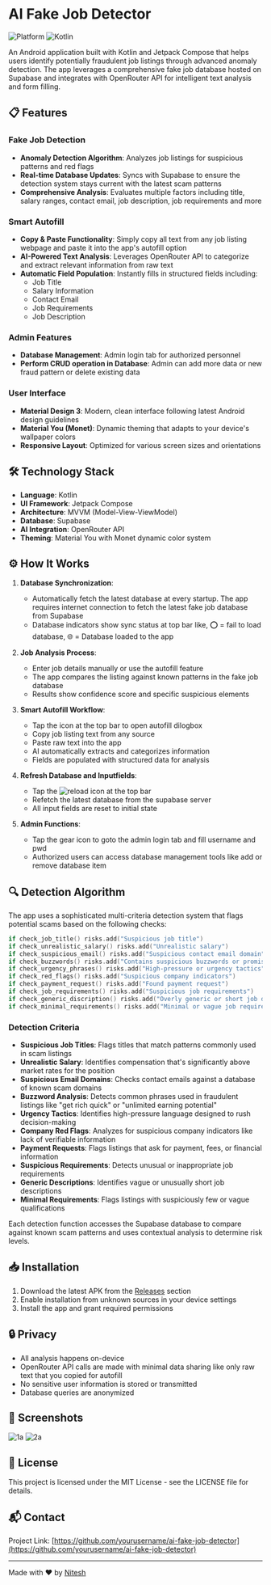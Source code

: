 # AI Fake Job Detector

![Platform](https://img.shields.io/badge/Platform-Android-green.svg)
![Kotlin](https://img.shields.io/badge/Kotlin-1.9.0-purple.svg)

An Android application built with Kotlin and Jetpack Compose that helps users identify potentially fraudulent job listings through advanced anomaly detection. The app leverages a comprehensive fake job database hosted on Supabase and integrates with OpenRouter API for intelligent text analysis and form filling.

## 📋 Features

### Fake Job Detection
- **Anomaly Detection Algorithm**: Analyzes job listings for suspicious patterns and red flags
- **Real-time Database Updates**: Syncs with Supabase to ensure the detection system stays current with the latest scam patterns
- **Comprehensive Analysis**: Evaluates multiple factors including title, salary ranges, contact email, job description, job requirements and more

### Smart Autofill
- **Copy & Paste Functionality**: Simply copy all text from any job listing webpage and paste it into the app's autofill option
- **AI-Powered Text Analysis**: Leverages OpenRouter API to categorize and extract relevant information from raw text
- **Automatic Field Population**: Instantly fills in structured fields including:
  - Job Title
  - Salary Information
  - Contact Email
  - Job Requirements
  - Job Description

### Admin Features
- **Database Management**: Admin login tab for authorized personnel
- **Perform CRUD operation in Database**: Admin can add more data or new fraud pattern or delete existing data

### User Interface
- **Material Design 3**: Modern, clean interface following latest Android design guidelines
- **Material You (Monet)**: Dynamic theming that adapts to your device's wallpaper colors
- **Responsive Layout**: Optimized for various screen sizes and orientations

## 🛠️ Technology Stack

- **Language**: Kotlin
- **UI Framework**: Jetpack Compose
- **Architecture**: MVVM (Model-View-ViewModel)
- **Database**: Supabase
- **AI Integration**: OpenRouter API
- **Theming**: Material You with Monet dynamic color system

## ⚙️ How It Works

1. **Database Synchronization**:
   - Automatically fetch the latest database at every startup. The app requires internet connection to fetch the latest fake job database from Supabase
   - Database indicators show sync status at top bar like, ⭕ = fail to load database, 🌐 = Database loaded to the app

2. **Job Analysis Process**:
   - Enter job details manually or use the autofill feature
   - The app compares the listing against known patterns in the fake job database
   - Results show confidence score and specific suspicious elements

3. **Smart Autofill Workflow**:
   - Tap the  icon at the top bar to open autofill dilogbox
   - Copy job listing text from any source
   - Paste raw text into the app
   - AI automatically extracts and categorizes information
   - Fields are populated with structured data for analysis

4. **Refresh Database and Inputfields**:
   - Tap the ![reload](https://github.com/user-attachments/assets/260f18fe-9051-4529-ba2f-1c91471ccfd2) icon at the top bar
   - Refetch the latest database from the supabase server
   - All input fields are reset to initial state 

6. **Admin Functions**:
   - Tap the gear icon to goto the admin login tab and fill username and pwd
   - Authorized users can access database management tools like add or remove database item

## 🔍 Detection Algorithm

The app uses a sophisticated multi-criteria detection system that flags potential scams based on the following checks:

```kotlin
if check_job_title() risks.add("Suspicious job title")
if check_unrealistic_salary() risks.add("Unrealistic salary")
if check_suspicious_email() risks.add("Suspicious contact email domain")
if check_buzzwords() risks.add("Contains suspicious buzzwords or promises")
if check_urgency_phrases() risks.add("High-pressure or urgency tactics")
if check_red_flags() risks.add("Suspicious company indicators")
if check_payment_request() risks.add("Found payment request")
if check_job_requirements() risks.add("Suspicious job requirements")
if check_generic_discription() risks.add("Overly generic or short job description")
if check_minimal_requirements() risks.add("Minimal or vague job requirements")
```

### Detection Criteria

- **Suspicious Job Titles**: Flags titles that match patterns commonly used in scam listings
- **Unrealistic Salary**: Identifies compensation that's significantly above market rates for the position
- **Suspicious Email Domains**: Checks contact emails against a database of known scam domains
- **Buzzword Analysis**: Detects common phrases used in fraudulent listings like "get rich quick" or "unlimited earning potential"
- **Urgency Tactics**: Identifies high-pressure language designed to rush decision-making
- **Company Red Flags**: Analyzes for suspicious company indicators like lack of verifiable information
- **Payment Requests**: Flags listings that ask for payment, fees, or financial information
- **Suspicious Requirements**: Detects unusual or inappropriate job requirements
- **Generic Descriptions**: Identifies vague or unusually short job descriptions
- **Minimal Requirements**: Flags listings with suspiciously few or vague qualifications

Each detection function accesses the Supabase database to compare against known scam patterns and uses contextual analysis to determine risk levels.

## 📥 Installation

1. Download the latest APK from the [Releases](https://github.com/yourusername/ai-fake-job-detector/releases) section
2. Enable installation from unknown sources in your device settings
3. Install the app and grant required permissions

## 🔒 Privacy

- All analysis happens on-device
- OpenRouter API calls are made with minimal data sharing like only raw text that you copied for autofill
- No sensitive user information is stored or transmitted
- Database queries are anonymized

## 📱 Screenshots

![1a](https://github.com/user-attachments/assets/91280828-0070-406c-85df-2236f6cf8c35)
![2a](https://github.com/user-attachments/assets/986c6565-f347-42be-b4de-84a1a05efbc0)

## 📄 License

This project is licensed under the MIT License - see the LICENSE file for details.

## 📬 Contact

Project Link: [https://github.com/yourusername/ai-fake-job-detector](https://github.com/yourusername/ai-fake-job-detector)

---

Made with ❤️ by [Nitesh](https://github.com/daemon-001)
